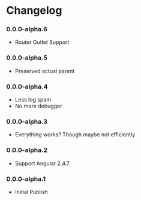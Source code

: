 # Changelog

### 0.0.0-alpha.6

* Router Outlet Support

### 0.0.0-alpha.5

* Preserved actual parent

### 0.0.0-alpha.4

* Less log spam
* No more debugger

### 0.0.0-alpha.3

* Everything works? Though maybe not efficiently

### 0.0.0-alpha.2

* Support Angular 2.4.7

### 0.0.0-alpha.1

* Initial Publish
